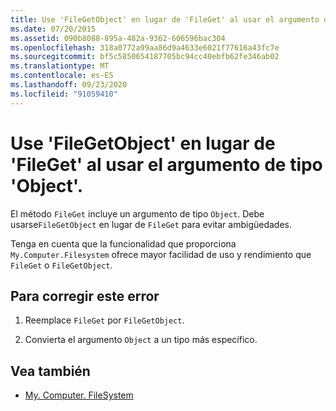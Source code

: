 ```yaml
---
title: Use 'FileGetObject' en lugar de 'FileGet' al usar el argumento de tipo 'Object'.
ms.date: 07/20/2015
ms.assetid: 090b8088-895a-482a-9362-606596bac304
ms.openlocfilehash: 318a0772a99aa86d9a4633e6021f77616a43fc7e
ms.sourcegitcommit: bf5c5850654187705bc94cc40ebfb62fe346ab02
ms.translationtype: MT
ms.contentlocale: es-ES
ms.lasthandoff: 09/23/2020
ms.locfileid: "91059410"
---
```

# <a name="use-filegetobject-instead-of-fileget-when-using-argument-of-type-object"></a>Use 'FileGetObject' en lugar de 'FileGet' al usar el argumento de tipo 'Object'.

El método `FileGet` incluye un argumento de tipo `Object`. Debe usarse`FileGetObject` en lugar de `FileGet` para evitar ambigüedades.  
  
 Tenga en cuenta que la funcionalidad que proporciona `My.Computer.Filesystem` ofrece mayor facilidad de uso y rendimiento que `FileGet` o `FileGetObject`.  
  
## <a name="to-correct-this-error"></a>Para corregir este error  
  
1. Reemplace `FileGet` por `FileGetObject`.  
  
2. Convierta el argumento `Object` a un tipo más específico.  
  
## <a name="see-also"></a>Vea también

- [My. Computer. FileSystem](xref:Microsoft.VisualBasic.FileIO.FileSystem)
